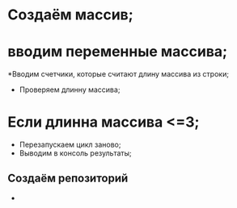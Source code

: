 # Создаём массив;
# вводим переменные массива;
*Вводим счетчики, которые считают длину массива из строки;
* Проверяем длинну массива;
# Если длинна массива <=3;
* Перезапускаем цикл заново;
* Выводим в консоль результаты;
## Создаём репозиторий
* 

